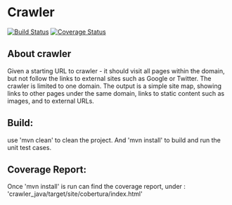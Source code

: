 # Crawler

[![Build Status](https://travis-ci.org/pravreddy/crawler_java.svg)](https://travis-ci.org/pravreddy/crawler_java)
[![Coverage Status](https://coveralls.io/repos/github/pravreddy/crawler_java/badge.svg?branch=master)](https://coveralls.io/github/pravreddy/crawler_java?branch=master)


About crawler
-------------
Given a starting URL to crawler - it should visit all pages within the 
domain, but not follow the links to external sites such as Google or Twitter.
The crawler is limited to one domain.
The output is a simple site map, showing links to other pages under the 
same domain, links to static content such as images, and to external URLs.

Build:
------
use 'mvn clean' to clean the project.
And 'mvn install' to build and run the unit test cases.

Coverage Report:
----------------
Once 'mvn install' is run can find the coverage report,
under :   'crawler_java/target/site/cobertura/index.html'